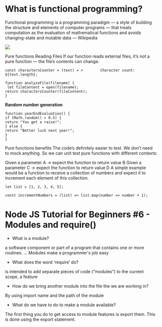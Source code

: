 # What is functional programming?
Functional programming is a programming paradigm — a style of building the structure and elements of computer programs — that treats computation as the evaluation of mathematical functions and avoids changing-state and mutable data — Wikipedia

![](https://www.leadingagile.com/wp-content/uploads/2018/02/When-functional-programming-isnt.jpg)

Pure functions
Reading Files
If our function reads external files, it’s not a pure function — the file’s contents can change.


    const charactersCounter = (text) = >        Character count: ${text.length};

    function analyzeFile(filename) {
     let fileContent = open(filename);
    return charactersCounter(fileContent);
    }

**Random number generation**

    function yearEndEvaluation() {
    if (Math.random() > 0.5) {
    return "You get a raise!";
    } else {
    return "Better luck next year!";
    }
    }
Pure functions benefits The code’s definitely easier to test. We don’t need to mock anything. So we can unit test pure functions with different contexts:

Given a parameter A → expect the function to return value B
Given a parameter C → expect the function to return value D
A simple example would be a function to receive a collection of numbers and expect it to increment each element of this collection.

    let list = [1, 2, 3, 4, 5];

    const incrementNumbers = (list) => list.map(number => number + 1);

# Node JS Tutorial for Beginners #6 - Modules and require()

- What is a module?

a software component or part of a program that contains one or more routines. ... Modules make a programmer's job easy

- What does the word ‘require’ do?

 is intended to add separate pieces of code (“modules”) to the current scope, a feature 

- How do we bring another module into the file the we are working in?

By using import name and the path of the module

- What do we have to do to make a module available?

The first thing you do to get access to module features is export them. This is done using the export statement.